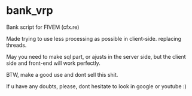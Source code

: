 # bank_vrp
Bank script for FIVEM (cfx.re)

Made trying to use less processing as possible in client-side. replacing threads.

May you need to make sql part, or ajusts in the server side, but the client side and front-end will work perfectly.

BTW, make a good use and dont sell this shit.

If u have any doubts, please, dont hesitate to look in google or youtube :)
